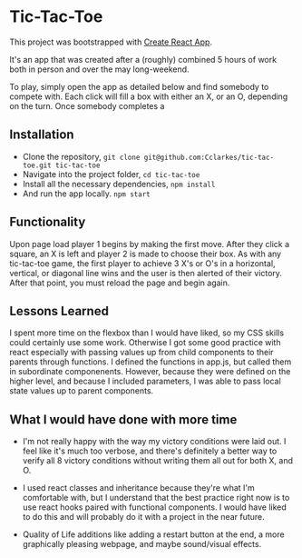 # Tic-Tac-Toe

This project was bootstrapped with [Create React App](https://github.com/facebookincubator/create-react-app).

It's an app that was created after a (roughly) combined 5 hours of work both in person and over the may long-weekend.

To play, simply open the app as detailed below and find somebody to compete with.
Each click will fill a box with either an X, or an O, depending on the turn.
Once somebody completes a 
## Installation

* Clone the repository,
  `git clone git@github.com:Cclarkes/tic-tac-toe.git tic-tac-toe`
* Navigate into the project folder,
  `cd tic-tac-toe`
* Install all the necessary dependencies,
  `npm install`
* And run the app locally.
  `npm start`

## Functionality

Upon page load player 1 begins by making the first move. After they click a square,
an X is left and player 2 is made to choose their box. As with any tic-tac-toe game,
the first player to achieve 3 X's or O's in a horizontal, vertical, or diagonal line
wins and the user is then alerted of their victory. After that point, you must reload
the page and begin again.

## Lessons Learned

I spent more time on the flexbox than I would have liked, so my CSS skills could
certainly use some work. Otherwise I got some good practice with react especially with
passing values up from child components to their parents through functions. I defined
the functions in app.js, but called them in subordinate componenents. However, because
they were defined on the higher level, and because I included parameters, I was able to
pass local state values up to parent components.

## What I would have done with more time

* I'm not really happy with the way my victory conditions were laid out. I feel like it's
much too verbose, and there's definitely a better way to verify all 8 victory conditions
without writing them all out for both X, and O.

* I used react classes and inheritance because they're what I'm comfortable with, but I
understand that the best practice right now is to use react hooks paired with functional
components. I would have liked to do this and will probably do it with a project in the
near future.

* Quality of Life additions like adding a restart button at the end, a more graphically
pleasing webpage, and maybe sound/visual effects. 
